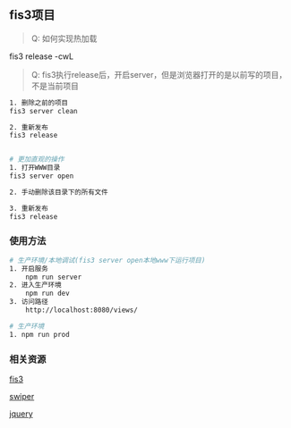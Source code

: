 ## fis3项目

> Q: 如何实现热加载

fis3 release -cwL


> Q: fis3执行release后，开启server，但是浏览器打开的是以前写的项目，不是当前项目

```bash
1. 删除之前的项目
fis3 server clean

2. 重新发布
fis3 release


# 更加直观的操作
1. 打开WWW目录
fis3 server open

2. 手动删除该目录下的所有文件

3. 重新发布
fis3 release
```

### 使用方法

```bash
# 生产环境/本地调试(fis3 server open本地www下运行项目)
1. 开启服务
	npm run server
2. 进入生产环境
	npm run dev
3. 访问路径
	http://localhost:8080/views/

# 生产环境
1. npm run prod
```

### 相关资源 

[fis3](http://fis.baidu.com/)

[swiper](https://github.com/nolimits4web/swiper)

[jquery](https://github.com/jquery/jquery)